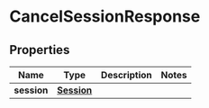 

# CancelSessionResponse


## Properties

| Name | Type | Description | Notes |
|------------ | ------------- | ------------- | -------------|
|**session** | [**Session**](Session.md) |  |  |



